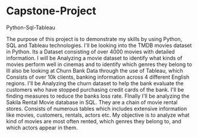 # Capstone-Project
Python-Sql-Tableau

The purpose of this project is to demonstrate my skills by using Python, SQL and Tableau technologies.
I'll be looking into the TMDB movies dataset in Python. Its a Dataset consisting of over 4000 movies with detailed information. I will be Analyzing a movie dataset to identify what kinds of movies perform well in cinemas and to identify which genres they belong to
Ill also be looking at Churn Bank Data through the use of Tableau, which Consists of over 10k clients, banking information across 4 different English regions. I'll be Analyzing the churn dataset to help the bank evaluate the customers who have stopped purchasing credit cards of the bank. I'll be finding measures to reduce the banks loss rate. FInally I'll be analyzing the Sakila Rental Movie database in SQL. They are a chain of movie rental stores. Consists of numerous tables which includes extensive information like movies, customers, rentals, actors etc. My objective is to analyze what kind of movies are most often rented, which genres they belong to, and which actors appear in them.




